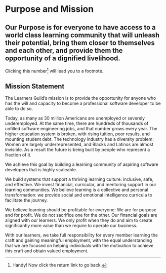 # Purpose and Mission

## Our Purpose is for everyone to have access to a world class learning community that will unleash their potential, bring them closer to themselves and each other, and provide them the opportunity of a dignified livelihood. 

Clicking this number[^fn-sample_footnote] will lead you to a footnote.


## Mission Statement

The Learners Guild’s mission is to provide the opportunity for anyone who has the will and capacity to become a professional software developer to be able to do so. 

Today, as many as 30 million Americans are unemployed or severely underemployed. At the same time, there are hundreds of thousands of unfilled software engineering jobs, and that number grows every year. 
The  higher education system is broken, with rising tuition, poor results, and mounting student debt. 
The technology industry has a diversity problem: Women are largely underrepresented, and Blacks and Latinos are almost invisible. As a result the future is being built by people who represent a fraction of it. 

We achieve this goal by building a learning community of aspiring software developers that is highly scaleable. 

We build systems that support a thriving learning culture: inclusive, safe, and effective. We invest financial, curricular, and mentoring support in our learning communities. We believe learning is a collective and personal transformation: we provide social and emotional intelligence curricula to facilitate the journey.

We believe learning should be profitable for everyone: We are for purpose and for profit. We do not sacrifice one for the other. Our financial goals are aligned with our learners. We only profit when they do and aim to create significantly more value than we require to operate our business. 

With our learners, we take full responsibility for every member learning the craft and gaining meaningful employment, with the equal understanding that we are focused on helping individuals with the motivation to achieve this craft and obtain valued employment. 

[^fn-sample_footnote]: Handy! Now click the return link to go back.
